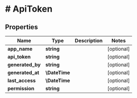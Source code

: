 # # ApiToken

## Properties

Name | Type | Description | Notes
------------ | ------------- | ------------- | -------------
**app_name** | **string** |  | [optional]
**api_token** | **string** |  | [optional]
**generated_by** | **string** |  | [optional]
**generated_at** | **\DateTime** |  | [optional]
**last_access** | **\DateTime** |  | [optional]
**permission** | **string** |  | [optional]

